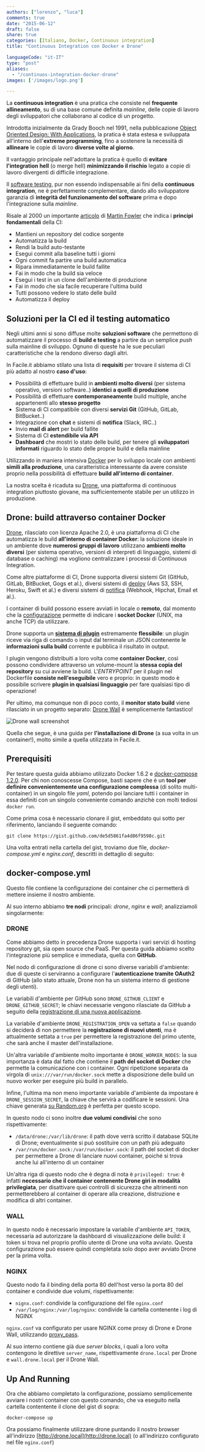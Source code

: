 ```yaml
---
authors: ["lorenzo", "luca"]
comments: true
date: "2015-06-12"
draft: false
share: true
categories: [Italiano, Docker, Continuous integration]
title: "Continuous Integration con Docker e Drone"

languageCode: "it-IT"
type: "post"
aliases:
  - "/continuos-integration-docker-drone"
images: ['/images/logo.png']

---
```

La **continuous integration** è una pratica che consiste nel **frequente allineamento**, su di una base comune definita *mainline*, delle copie di lavoro degli sviluppatori che collaborano al codice di un progetto.

Introdotta inizialmente da Grady Booch nel 1991, nella pubblicazione [Object Oriented Design: With Applications](http://books.google.com/books?id=w5VQAAAAMAAJ&q=continuous+integration+inauthor:grady+inauthor:booch&dq=continuous+integration+inauthor:grady+inauthor:booch&hl=en&sa=X&ei=0_TxU6TqIMOZyASJ3ICYCQ&ved=0CEQQ6AEwAg), la pratica è stata estesa e sviluppata all'interno dell'**extreme programming**, fino a sostenere la necessità di **allineare** le copie di lavoro **diverse volte al giorno**.

Il vantaggio principale nell'adottare la pratica è quello di **evitare l'integration hell** (o merge hell) **minimizzando il rischio** legato a copie di lavoro divergenti di difficile integrazione.

Il [software testing](http://engineering.facile.it/tag/software-testing/), pur non essendo indispensabile ai fini della **continuous integration**, ne è perfettamente complementare, dando allo sviluppatore garanzia di **integrità del funzionamento del software** prima e dopo l'integrazione sulla *mainline*.

Risale al 2000 un importante [articolo](http://martinfowler.com/articles/continuousIntegration.html) di [Martin Fowler](http://martinfowler.com/) che indica i **principi fondamentali** della CI:

* Mantieni un repository del codice sorgente
* Automatizza la build
* Rendi la build auto-testante
* Esegui commit alla baseline tutti i giorni
* Ogni commit fa partire una build automatica
* Ripara immediatamente le build fallite
* Fai in modo che la build sia veloce
* Esegui i test in un clone dell'ambiente di produzione
* Fai in modo che sia facile recuperare l'ultima build
* Tutti possono vedere lo stato delle build
* Automatizza il deploy

## Soluzioni per la CI ed il testing automatico

Negli ultimi anni si sono diffuse molte **soluzioni software** che permettono di automatizzare il processo di **build e testing** a partire da un semplice *push* sulla mainline di sviluppo. Ognuno di queste ha le sue peculiari caratteristiche che la rendono diverso dagli altri.

In Facile.it abbiamo stilato una lista di **requisiti** per trovare il sistema di CI più adatto al nostro **caso d'uso**:

* Possibilità di effettuare build in **ambienti molto diversi** (per sistema operativo, versioni software..) **identici a quelli di produzione**
* Possibilità di effettuare **contemporaneamente** build multiple, anche appartenenti allo **stesso progetto**
* Sistema di CI compatibile con diversi **servizi Git** (GitHub, GitLab, BitBucket..)
* Integrazione con **chat** e sistemi di **notifica** (Slack, IRC..)
* Invio **mail di alert** per build fallite
* Sistema di CI **estendibile via API**
* **Dashboard** che mostri lo stato delle build, per tenere gli **sviluppatori informati** riguardo lo stato delle proprie build e della mainline

Utilizzando in maniera intensiva [Docker](https://www.docker.com/) per lo sviluppo locale con ambienti **simili alla produzione**, una caratteristica interessante da avere consiste proprio nella possibilità di effettuare **build all'interno di container**.

La nostra scelta è ricaduta su [Drone](https://github.com/drone/drone), una piattaforma di continuous integration piuttosto giovane, ma sufficientemente stabile per un utilizzo in produzione.

## Drone: build attraverso container Docker

[Drone](https://github.com/drone/drone), rilasciato con licenza Apache 2.0, è una piattaforma di CI che automatizza le build **all'interno di container Docker**: la soluzione ideale in un ambiente dove **numerosi gruppi di lavoro** utilizzano **ambienti molto diversi** (per sistema operativo, versioni di interpreti di linguaggio, sistemi di database o caching) ma vogliono centralizzare i processi di Continuous Integration.

Come altre piattaforme di CI, Drone supporta diversi sistemi Git (GitHub, GitLab, BitBucket, Gogs et al.), diversi sistemi di [deploy](https://github.com/drone/drone/blob/v0.2.1/README.md#deployments) (Aws S3, SSH, Heroku, Swift et al.) e diversi sistemi di [notifica](https://github.com/drone/drone/blob/v0.2.1/README.md#notifications) (Webhook, Hipchat, Email et al.).

I container di build possono essere avviati in locale o **remoto**, dal momento che la [configurazione](https://github.com/drone/drone#setup) permette di indicare i **socket Docker** (UNIX, ma anche TCP) da utilizzare.

Drone supporta un [**sistema di plugin**](https://github.com/drone/drone-plugin-go) estremamente **flessibile**: un plugin riceve via riga di comando o input dal terminale un JSON contenente le **informazioni sulla build** corrente e pubblica il risultato in output.

I plugin vengono distribuiti a loro volta come **container Docker**, così possono condividere attraverso un volume-mount la **stessa copia del repository** su cui avviene la build.
L'*ENTRYPOINT* per il plugin nel Dockerfile **consiste nell'eseguibile** vero e proprio:
in questo modo è possibile scrivere **plugin in qualsiasi linguaggio** per fare qualsiasi tipo di operazione!

Per ultimo, ma comunque non di poco conto, il **monitor stato build** viene rilasciato in un progetto separato: [Drone Wall](https://github.com/drone/drone-wall) è semplicemente fantastico!
 
![Drone wall screenshot](/images/continuos-integration-docker-drone/drone-wall.jpg)

Quella che segue, è una guida per **l'installazione di Drone** (a sua volta in un container!), molto simile a quella  utilizzata in Facile.it.

## Prerequisiti
Per testare questa guida abbiamo utilizzato Docker 1.6.2 e [docker-compose 1.2.0](https://docs.docker.com/compose/install/).
Per chi non conoscesse Compose, basti sapere che è un **tool per definire convenientemente una configurazione complessa** (di solito multi-container) in un singolo file *yaml*, potendo poi lanciare tutti i container in essa definiti con un singolo conveniente comando anzichè con molti tediosi `docker run`. 

Come prima cosa è necessario clonare il gist, embeddato qui sotto per riferimento, lanciando il seguente comando:

```
git clone https://gist.github.com/de5d5861fa4d86f9598c.git
```

<script src="https://gist.github.com/fntlnz/de5d5861fa4d86f9598c.js"></script>

Una volta entrati nella cartella del gist, troviamo due file, *docker-compose.yml* e *nginx.conf*,  descritti in dettaglio di seguito:

## docker-compose.yml
Questo file contiene la configurazione dei container che ci permetterà di mettere insieme il nostro ambiente.

Al suo interno abbiamo **tre nodi** principali: *drone*, *nginx* e *wall*; analizziamoli singolarmente:

### DRONE
Come abbiamo detto in precedenza Drone supporta i vari servizi di hosting repository git, sia open source che PaaS. Per questa guida abbiamo scelto l'integrazione più semplice e immediata, quella con **GitHub**.

Nel nodo di configurazione di drone ci sono diverse variabili d'ambiente: due di queste ci serviranno a configurare l'**autenticazione tramite OAuth2** di GitHub (allo stato attuale, Drone non ha un sistema interno di gestione degli utenti).

Le variabili d'ambiente per GitHub sono `DRONE_GITHUB_CLIENT` e `DRONE_GITHUB_SECRET`; le chiavi necessarie vengono rilasciate da GitHub a seguito della [registrazione di una nuova applicazione](https://github.com/settings/applications/new).

La variabile d'ambiente `DRONE_REGISTRATION_OPEN` va settata a `false` quando si deciderà di non permettere la **registrazione di nuovi utenti**, ma è attualmente settata a `true` per permettere la registrazione del primo utente, che sarà anche il master dell'installazione.

Un'altra variabile d'ambiente molto importante è `DRONE_WORKER_NODES`: la sua importanza è data dal fatto che contiene il **path del socket di Docker** che permette la comunicazione con i container. Ogni ripetizione separata da virgola di `unix:///var/run/docker.sock` mette a disposizione delle build un nuovo worker per eseguire più build in parallelo.

Infine, l'ultima ma non meno importante variabile d'ambiente da impostare è `DRONE_SESSION_SECRET`, la chiave che servirà a codificare le sessioni. Una chiave generata [su Random.org](https://www.random.org/strings/?num=20&len=20&digits=on&upperalpha=on&loweralpha=on&unique=on&format=html&rnd=new) è perfetta per questo scopo.

In questo nodo ci sono inoltre **due volumi condivisi** che sono rispettivamente:

- `/data/drone:/var/lib/drone`: il path dove verrà scritto il database SQLite di Drone; eventualmente si può sostituire con un path più adeguato
- `/var/run/docker.sock:/var/run/docker.sock`: il path del socket di docker per permettere a Drone di lanciare nuovi container, poiché si trova anche lui all'interno di un container

Un'altra riga di questo nodo che è degna di nota è `privileged: true`: è infatti **necessario che il container contenente Drone giri in modalità privilegiata**, per disattivare quei controlli di sicurezza che altrimenti non permetterebbero al container di operare alla creazione, distruzione e modifica di altri container.

### WALL
In questo nodo è necessario impostare la variabile d'ambiente `API_TOKEN`, necessaria ad autorizzare la dashboard di visualizzazione delle build: il token si trova nel proprio profilo utente di Drone una volta avviato. Questa configurazione può essere quindi completata solo dopo aver avviato Drone per la prima volta.


### NGINX
Questo nodo fa il binding della porta 80 dell'host verso la porta 80 del container e condivide due volumi, rispettivamente:

- `nignx.conf`: condivide la configurazione del file `nginx.conf`
- `/var/log/nginx:/var/log/nginx`: condivide la cartella contenente i log di NGINX


`nginx.conf` va configurato per usare NGINX come proxy di Drone e Drone Wall, utilizzando [proxy_pass](http://nginx.org/en/docs/http/ngx_http_proxy_module.html#proxy_pass).

Al suo interno contiene già due *server blocks*, i quali a loro volta contengono le direttive `server_name`, rispettivamente `drone.local` per Drone e `wall.drone.local` per il Drone Wall.

## Up And Running
Ora che abbiamo completato la configurazione, possiamo semplicemente avviare i nostri container con questo comando, che va eseguito nella cartella contentente il clone del gist di sopra:

```
docker-compose up
```

Ora possiamo finalmente utilizzare drone puntando il nostro browser all'indirizzo [http://drone.local](http://drone.local) (o all'indirizzo configurato nel file `nginx.conf`)
